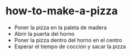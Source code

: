 # how-to-make-a-pizza

- Poner la pizza en la paleta de madera
- Abrir la puerta del horno
- Poner la pizza dentro del horno en el centro
- Esperar el tiempo de cocción y sacar la pizza
